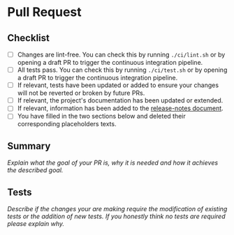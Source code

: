 # Pull Request

## Checklist

<!-- The higher the quality of your PR and its description, the sooner your changes are likely to
get merged. In order to help yourself as well as the project maintainer please read the contribution
guideline -->

- [ ] Changes are lint-free. You can check this by running `./ci/lint.sh` or by opening a draft PR
      to trigger the continuous integration pipeline.
- [ ] All tests pass. You can check this by running `./ci/test.sh` or by opening a draft PR to
      trigger the continuous integration pipeline.
- [ ] If relevant, tests have been updated or added to ensure your changes will not be reverted or
      broken by future PRs.
- [ ] If relevant, the project's documentation has been updated or extended.
- [ ] If relevant, information has been added to the [release-notes document](../RELEASE_NOTES.md).
- [ ] You have filled in the two sections below and deleted their corresponding placeholders texts.

## Summary

_Explain what the goal of your PR is, why it is needed and how it achieves the described goal._

## Tests

_Describe if the changes your are making require the modification of existing tests or the addition
of new tests. If you honestly think no tests are required please explain why._
